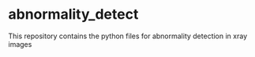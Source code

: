 # abnormality_detect
This repository contains the python files for abnormality detection in xray images
